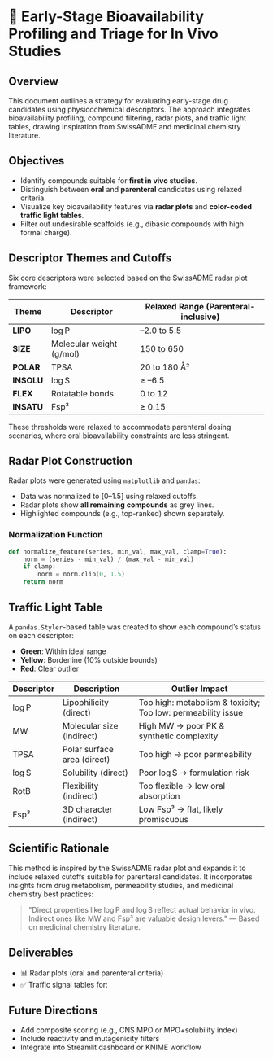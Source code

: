 # 🧪 Early-Stage Bioavailability Profiling and Triage for In Vivo Studies

## Overview

This document outlines a strategy for evaluating early-stage drug candidates using physicochemical descriptors. The approach integrates bioavailability profiling, compound filtering, radar plots, and traffic light tables, drawing inspiration from SwissADME and medicinal chemistry literature.

## Objectives

* Identify compounds suitable for **first in vivo studies**.
* Distinguish between **oral** and **parenteral** candidates using relaxed criteria.
* Visualize key bioavailability features via **radar plots** and **color-coded traffic light tables**.
* Filter out undesirable scaffolds (e.g., dibasic compounds with high formal charge).

## Descriptor Themes and Cutoffs

Six core descriptors were selected based on the SwissADME radar plot framework:

| Theme      | Descriptor               | Relaxed Range (Parenteral-inclusive) |
| ---------- | ------------------------ | ------------------------------------ |
| **LIPO**   | log P                    | –2.0 to 5.5                          |
| **SIZE**   | Molecular weight (g/mol) | 150 to 650                           |
| **POLAR**  | TPSA                     | 20 to 180 Å²                         |
| **INSOLU** | log S                    | ≥ –6.5                               |
| **FLEX**   | Rotatable bonds          | 0 to 12                              |
| **INSATU** | Fsp³                     | ≥ 0.15                               |

These thresholds were relaxed to accommodate parenteral dosing scenarios, where oral bioavailability constraints are less stringent.

## Radar Plot Construction

Radar plots were generated using `matplotlib` and `pandas`:

* Data was normalized to \[0–1.5] using relaxed cutoffs.
* Radar plots show **all remaining compounds** as grey lines.
* Highlighted compounds (e.g., top-ranked) shown separately.

### Normalization Function

```python
def normalize_feature(series, min_val, max_val, clamp=True):
    norm = (series - min_val) / (max_val - min_val)
    if clamp:
        norm = norm.clip(0, 1.5)
    return norm
```

## Traffic Light Table

A `pandas.Styler`-based table was created to show each compound’s status on each descriptor:

* **Green**: Within ideal range
* **Yellow**: Borderline (10% outside bounds)
* **Red**: Clear outlier

| Descriptor | Description                 | Outlier Impact                                               |
| ---------- | --------------------------- | ------------------------------------------------------------ |
| log P      | Lipophilicity (direct)      | Too high: metabolism & toxicity; Too low: permeability issue |
| MW         | Molecular size (indirect)   | High MW → poor PK & synthetic complexity                     |
| TPSA       | Polar surface area (direct) | Too high → poor permeability                                 |
| log S      | Solubility (direct)         | Poor log S → formulation risk                                |
| RotB       | Flexibility (indirect)      | Too flexible → low oral absorption                           |
| Fsp³       | 3D character (indirect)     | Low Fsp³ → flat, likely promiscuous                          |

## Scientific Rationale

This method is inspired by the SwissADME radar plot and expands it to include relaxed cutoffs suitable for parenteral candidates. It incorporates insights from drug metabolism, permeability studies, and medicinal chemistry best practices:

> "Direct properties like log P and log S reflect actual behavior in vivo. Indirect ones like MW and Fsp³ are valuable design levers." — Based on medicinal chemistry literature.

## Deliverables

* 📊 Radar plots (oral and parenteral criteria)
* ✅ Traffic signal tables for:

## Future Directions

* Add composite scoring (e.g., CNS MPO or MPO+solubility index)
* Include reactivity and mutagenicity filters
* Integrate into Streamlit dashboard or KNIME workflow
